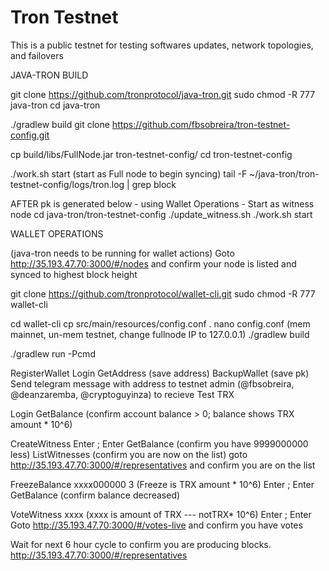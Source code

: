 # Tron Testnet 

This is a public testnet for testing softwares updates, network topologies, and failovers

JAVA-TRON BUILD

git clone https://github.com/tronprotocol/java-tron.git
sudo chmod -R 777 java-tron
cd java-tron

./gradlew build
git clone https://github.com/fbsobreira/tron-testnet-config.git

cp build/libs/FullNode.jar tron-testnet-config/
cd tron-testnet-config

./work.sh start  (start as Full node to begin syncing)
tail -F ~/java-tron/tron-testnet-config/logs/tron.log | grep block

AFTER pk is generated below - using Wallet Operations - Start as witness node
cd java-tron/tron-testnet-config
./update_witness.sh 	<Enter your node private key>
./work.sh start


WALLET OPERATIONS

(java-tron needs to be running for wallet actions)
Goto http://35.193.47.70:3000/#/nodes and confirm your node is listed and synced to highest block height

git clone https://github.com/tronprotocol/wallet-cli.git
sudo chmod -R 777 wallet-cli

cd wallet-cli
cp src/main/resources/config.conf .
nano config.conf  (mem mainnet, un-mem testnet, change fullnode IP to 127.0.0.1)
./gradlew build

./gradlew run -Pcmd

RegisterWallet <enter pw of choice>
Login <pw>
GetAddress    (save address)
BackupWallet  (save pk)
Send telegram message with address to testnet admin (@fbsobreira, @deanzaremba, @cryptoguyinza) to recieve Test TRX

Login
GetBalance (confirm account balance > 0; balance shows TRX amount * 10^6)

CreateWitness  <web url of choice>
Enter <y>;   Enter <password>
GetBalance  (confirm you have 9999000000 less)
ListWitnesses  (confirm you are now on the list)
goto http://35.193.47.70:3000/#/representatives and confirm you are on the list

FreezeBalance xxxx000000 3   (Freeze is TRX amount * 10^6)
Enter <y>;   Enter <password>
GetBalance  (confirm balance decreased)

VoteWitness <account address> xxxx  (xxxx is amount of TRX --- notTRX* 10^6)
Enter <y>;   Enter <password>
Goto http://35.193.47.70:3000/#/votes-live and confirm you have votes


Wait for next 6 hour cycle to confirm you are producing blocks.
http://35.193.47.70:3000/#/representatives
